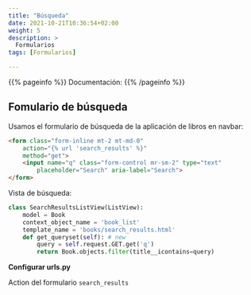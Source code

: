 ```yaml
---
title: "Búsqueda"
date: 2021-10-21T10:36:54+02:00
weight: 5
description: >
  Formularios
tags: [Formularios]

---
```


{{% pageinfo %}}
Documentación: 
{{% /pageinfo %}}

## Fomulario de búsqueda

Usamos el formulario de búsqueda de la aplicación de libros en navbar:

```html
<form class="form-inline mt-2 mt-md-0" 
    action="{% url 'search_results' %}"
    method="get">
    <input name="q" class="form-control mr-sm-2" type="text" 
        placeholder="Search" aria-label="Search">
</form>
```

Vista de búsqueda:
```python
class SearchResultsListView(ListView):
    model = Book
    context_object_name = 'book_list'
    template_name = 'books/search_results.html'
    def get_queryset(self): # new
        query = self.request.GET.get('q')
        return Book.objects.filter(title__icontains=query)
```

**Configurar urls.py**

Action del formulario ```search_results```

